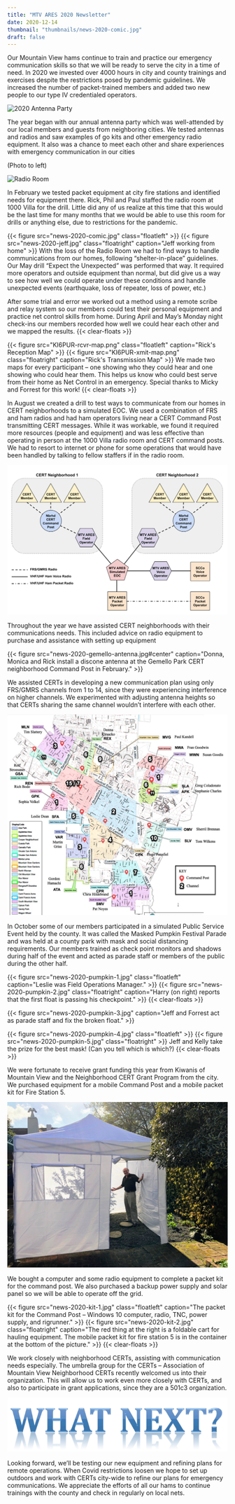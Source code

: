 ```yaml
---
title: "MTV ARES 2020 Newsletter"
date: 2020-12-14
thumbnail: "thumbnails/news-2020-comic.jpg"
draft: false
---
```


Our Mountain View hams continue to train and practice our emergency
communication skills so that we will be ready to serve the city in a time of
need. In 2020 we invested over 4000 hours in city and county trainings and
exercises despite the restrictions posed by pandemic guidelines. We increased
the number of packet-trained members and added two new people to our type IV
credentialed operators.

![2020 Antenna Party](/banner-antenna-2020.jpg)

The year began with our annual antenna party which was well-attended by our
local members and guests from neighboring cities. We tested antennas and radios
and saw examples of go kits and other emergency radio equipment. It also was a
chance to meet each other and share experiences with emergency communication in
our cities

(Photo to left)

![Radio Room](/thumbnails/after-action-20200222.jpg)

In February we tested packet equipment at city fire stations and identified
needs for equipment there. Rick, Phil and Paul staffed the radio room at 1000
Villa for the drill. Little did any of us realize at this time that this would
be the last time for many months that we would be able to use this room for
drills or anything else, due to restrictions for the pandemic.

{{< figure src="news-2020-comic.jpg" class="floatleft" >}}
{{< figure src="news-2020-jeff.jpg" class="floatright" caption="Jeff working from home" >}}
With the loss of the Radio Room we had to find ways to handle communications
from our homes, following “shelter-in-place” guidelines. Our May drill “Expect
the Unexpected” was performed that way. It required more operators and outside
equipment than normal, but did give us a way to see how well we could operate
under these conditions and handle unexpected events (earthquake, loss of
repeater, loss of power, etc.)

After some trial and error we worked out a method using a remote scribe and
relay system so our members could test their personal equipment and practice net
control skills from home. During April and May’s Monday night check-ins our
members recorded how well we could hear each other and we mapped the results.
{{< clear-floats >}}

{{< figure src="KI6PUR-rcvr-map.png" class="floatleft" caption="Rick's Reception Map" >}}
{{< figure src="KI6PUR-xmit-map.png" class="floatright" caption="Rick's Transmission Map" >}}
We made two maps for every participant – one showing who they could hear and one
showing who could hear them. This helps us know who could best serve from their
home as Net Control in an emergency. Special thanks to Micky and Forrest for
this work!
{{< clear-floats >}}

In August we created a drill to test ways to communicate from our homes in CERT
neighborhoods to a simulated EOC. We used a combination of FRS and ham radios
and had ham operators living near a CERT Command Post transmitting CERT
messages. While it was workable, we found it required more resources (people and
equipment) and was less effective than operating in person at the 1000 Villa
radio room and CERT command posts. We had to resort to internet or phone for
some operations that would have been handled by talking to fellow staffers if in
the radio room.

![Aug 2020 Drill](news-2020-drill-diagram.svg)

Throughout the year we have assisted CERT neighborhoods with their
communications needs. This included advice on radio equipment to purchase and
assistance with setting up equipment

{{< figure src="news-2020-gemello-antenna.jpg#center"
caption="Donna, Monica and Rick install a discone antenna at the Gemello Park CERT neighborhood Command Post in February." >}}

We assisted CERTs in developing a new communication plan using only FRS/GMRS
channels from 1 to 14, since they were experiencing interference on higher
channels. We experimented with adjusting antenna heights so that CERTs sharing
the same channel wouldn’t interfere with each other. 

![CERT Radio Channels](cert-channels.png)

In October some of our members participated in a simulated Public Service Event
held by the county. It was called the Masked Pumpkin Festival Parade and was
held at a county park with mask and social distancing requirements. Our members
trained as check point monitors and shadows during half of the event and acted
as parade staff or members of the public during the other half.

{{< figure src="news-2020-pumpkin-1.jpg" class="floatleft" caption="Leslie was Field Operations Manager." >}}
{{< figure src="news-2020-pumpkin-2.jpg" class="floatright" caption="Harry (on right) reports that the first float is passing his checkpoint." >}}
{{< clear-floats >}}

{{< figure src="news-2020-pumpkin-3.jpg" caption="Jeff and Forrest act as parade staff and fix the broken float." >}}

{{< figure src="news-2020-pumpkin-4.jpg" class="floatleft" >}}
{{< figure src="news-2020-pumpkin-5.jpg" class="floatright" >}}
Jeff and Kelly take the prize for the best mask! (Can you tell which is which?)
{{< clear-floats >}}

We were fortunate to receive grant funding this year from Kiwanis of Mountain
View and the Neighborhood CERT Grant Program from the city. We purchased
equipment for a mobile Command Post and a mobile packet kit for Fire Station 5.

![Command Post Test](news-2020-tent.jpg)

We bought a computer and some radio equipment to complete a packet kit for the
command post. We also purchased a backup power supply and solar panel so we will
be able to operate off the grid.

{{< figure src="news-2020-kit-1.jpg" class="floatleft"
caption="The packet kit for the Command Post – Windows 10 computer, radio, TNC, power supply, and rigrunner." >}}
{{< figure src="news-2020-kit-2.jpg" class="floatright"
caption="The red thing at the right is a foldable cart for hauling equipment. The mobile packet kit for fire station 5 is in the container at the bottom of the picture." >}}
{{< clear-floats >}}

We work closely with neighborhood CERTs, assisting with communication needs
especially. The umbrella group for the CERTs – Association of Mountain View
Neighborhood CERTs recently welcomed us into their organization. This will allow
us to work even more closely with CERTs, and also to participate in grant
applications, since they are a 501c3 organization.

![What's Next](news-2020-what-next.png#center)

Looking forward, we’ll be testing our new equipment and refining plans for
remote operations. When Covid restrictions loosen we hope to set up outdoors and
work with CERTs city-wide to refine our plans for emergency communications. We
appreciate the efforts of all our hams to continue trainings with the county and
check in regularly on local nets.
